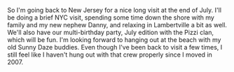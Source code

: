 So I'm going back to New Jersey for a nice long visit at the end of July. I'll be doing a brief NYC visit, spending some time down the shore with my family and my new nephew Danny, and relaxing in Lambertville a bit as well. We'll also have our multi-birthday party, July edition with the Pizzi clan, which will be fun. I'm looking forward to hanging out at the beach with my old Sunny Daze buddies. Even though I've been back to visit a few times, I still feel like I haven't hung out with that crew properly since I moved in 2007.